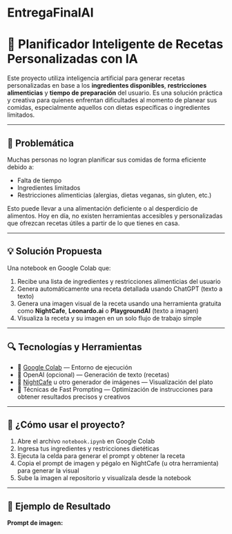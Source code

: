 # EntregaFinalAI
# 🧠 Planificador Inteligente de Recetas Personalizadas con IA

Este proyecto utiliza inteligencia artificial para generar recetas personalizadas en base a los **ingredientes disponibles**, **restricciones alimenticias** y **tiempo de preparación** del usuario. Es una solución práctica y creativa para quienes enfrentan dificultades al momento de planear sus comidas, especialmente aquellos con dietas específicas o ingredientes limitados.

---

## 🧩 Problemática

Muchas personas no logran planificar sus comidas de forma eficiente debido a:
- Falta de tiempo
- Ingredientes limitados
- Restricciones alimenticias (alergias, dietas veganas, sin gluten, etc.)

Esto puede llevar a una alimentación deficiente o al desperdicio de alimentos. Hoy en día, no existen herramientas accesibles y personalizadas que ofrezcan recetas útiles a partir de lo que tienes en casa.

---

## 💡 Solución Propuesta

Una notebook en Google Colab que:
1. Recibe una lista de ingredientes y restricciones alimenticias del usuario
2. Genera automáticamente una receta detallada usando ChatGPT (texto a texto)
3. Genera una imagen visual de la receta usando una herramienta gratuita como **NightCafe**, **Leonardo.ai** o **PlaygroundAI** (texto a imagen)
4. Visualiza la receta y su imagen en un solo flujo de trabajo simple

---

## 🔍 Tecnologías y Herramientas

- 📓 [Google Colab](https://colab.research.google.com) — Entorno de ejecución
- 🧠 OpenAI (opcional) — Generación de texto (recetas)
- 🎨 [NightCafe](https://creator.nightcafe.studio/) u otro generador de imágenes — Visualización del plato
- 🧪 Técnicas de Fast Prompting — Optimización de instrucciones para obtener resultados precisos y creativos

---

## 🚀 ¿Cómo usar el proyecto?

1. Abre el archivo `notebook.ipynb` en Google Colab
2. Ingresa tus ingredientes y restricciones dietéticas
3. Ejecuta la celda para generar el prompt y obtener la receta
4. Copia el prompt de imagen y pégalo en NightCafe (u otra herramienta) para generar la visual
5. Sube la imagen al repositorio y visualízala desde la notebook

---

## 📸 Ejemplo de Resultado

**Prompt de imagen:**
